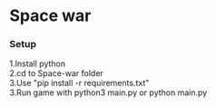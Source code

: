 # Space war
### Setup
1.Install python  
2.cd to Space-war folder  
3.Use "pip install -r requirements.txt"  
3.Run game with python3 main.py or python main.py
